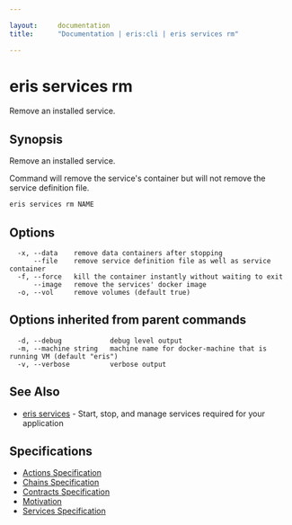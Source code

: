 ```yaml
---

layout:     documentation
title:      "Documentation | eris:cli | eris services rm"

---
```


# eris services rm

Remove an installed service.

## Synopsis

Remove an installed service.

Command will remove the service's container but will not remove
the service definition file.

```bash
eris services rm NAME
```

## Options

```
  -x, --data    remove data containers after stopping
      --file    remove service definition file as well as service container
  -f, --force   kill the container instantly without waiting to exit
      --image   remove the services' docker image
  -o, --vol     remove volumes (default true)
```

## Options inherited from parent commands

```
  -d, --debug            debug level output
  -m, --machine string   machine name for docker-machine that is running VM (default "eris")
  -v, --verbose          verbose output
```

## See Also

* [eris services](https://docs.erisindustries.com/documentation/eris-cli/0.11.4/eris_services/)	 - Start, stop, and manage services required for your application

## Specifications

* [Actions Specification](https://docs.erisindustries.com/documentation/eris-cli/0.11.4/actions_specification/)
* [Chains Specification](https://docs.erisindustries.com/documentation/eris-cli/0.11.4/chains_specification/)
* [Contracts Specification](https://docs.erisindustries.com/documentation/eris-cli/0.11.4/contracts_specification/)
* [Motivation](https://docs.erisindustries.com/documentation/eris-cli/0.11.4/motivation/)
* [Services Specification](https://docs.erisindustries.com/documentation/eris-cli/0.11.4/services_specification/)

